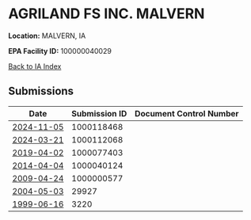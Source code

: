 # AGRILAND FS INC.   MALVERN

**Location:** MALVERN, IA

**EPA Facility ID:** 100000040029

[Back to IA Index](../../index.md)

## Submissions

| Date | Submission ID | Document Control Number |
|------|--------------|-------------------------|
| [2024-11-05](submissions/1000118468.md) | 1000118468 |  |
| [2024-03-21](submissions/1000112068.md) | 1000112068 |  |
| [2019-04-02](submissions/1000077403.md) | 1000077403 |  |
| [2014-04-04](submissions/1000040124.md) | 1000040124 |  |
| [2009-04-24](submissions/1000000577.md) | 1000000577 |  |
| [2004-05-03](submissions/29927.md) | 29927 |  |
| [1999-06-16](submissions/3220.md) | 3220 |  |
